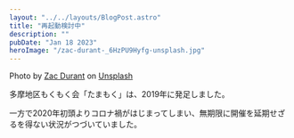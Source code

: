 ```yaml
---
layout: "../../layouts/BlogPost.astro"
title: "再起動検討中"
description: ""
pubDate: "Jan 18 2023"
heroImage: "/zac-durant-_6HzPU9Hyfg-unsplash.jpg"
---
```


Photo by <a href="https://unsplash.com/@zacdurant?utm_source=unsplash&utm_medium=referral&utm_content=creditCopyText">Zac Durant</a> on <a href="https://unsplash.com/photos/_6HzPU9Hyfg?utm_source=unsplash&utm_medium=referral&utm_content=creditCopyText">Unsplash</a>

多摩地区もくもく会「たまもく」は、2019年に発足しました。

一方で2020年初頭よりコロナ禍がはじまってしまい、無期限に開催を延期せざるを得ない状況がつづいていました。

